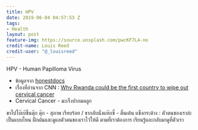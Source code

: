 ```yaml
---
title: HPV
date: 2019-06-04 04:57:53 Z
tags:
- Health
layout: post
feature-img: https://source.unsplash.com/pwcKF7L4-no
credit-name: Louis Reed
credit-user: "@_louisreed"
---
```


HPV - Human Papilloma Virus
- ข้อมูลจาก [honestdocs](https://www.honestdocs.co/hpv)
- เรื่องที่อ่านจาก CNN : [Why Rwanda could be the first country to wipe out cervical cancer](https://edition.cnn.com/2019/05/30/health/rwanda-first-eliminate-cervical-cancer-africa-partner/index.html)
- Cervical Cancer - มะเร็งปากมดลูก

<i class="fa fa-child" style="color:plum"></i>

ขาไปโบ๊เบ๊ขึ้นตุ๊ก ตุ๊ก - สุภาพ เรียบร้อย / ขากลับนั่งแท๊กซี่ - ตื่นเต้น แข็งกระด้าง : ตัวตนของเราล่ะเป็นแบบไหน ฝึกฝนและดูแลตัวตนของเราไว้ให้ดี ตามที่เราต้องการ เรียนรู้และกลับมาดูที่ตัวเรา
